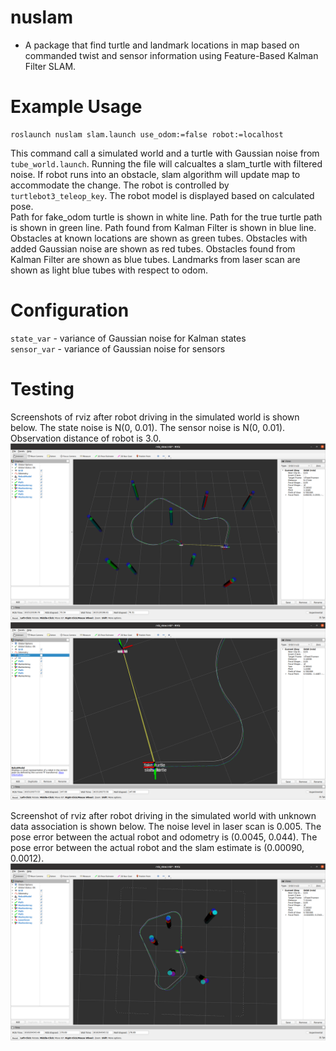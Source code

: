 # nuslam
* A package that find turtle and landmark locations in map based on commanded twist and sensor information using Feature-Based Kalman Filter SLAM. 

# Example Usage
```
roslaunch nuslam slam.launch use_odom:=false robot:=localhost
```
This command call a simulated world and a turtle with Gaussian noise from `tube_world.launch`. Running the 
file will calcualtes a slam_turtle with filtered noise. If robot runs into an obstacle, slam algorithm will update map
to accommodate the change. The robot is controlled by `turtlebot3_teleop_key`. The robot model is
displayed based on calculated pose.  
Path for fake_odom turtle is shown in white line. Path for the true turtle path is shown in green line. Path found from Kalman Filter is shown in blue line. 
Obstacles at known locations are shown as green tubes. Obstacles with added Gaussian noise are shown as red tubes. Obstacles found from Kalman Filter are shown as blue tubes. Landmarks from laser scan are shown as light blue tubes with respect to odom. 

# Configuration
`state_var` - variance of Gaussian noise for Kalman states   
`sensor_var` - variance of Gaussian noise for sensors   

# Testing  
Screenshots of rviz after robot driving in the simulated world is shown below. The state noise is N(0, 0.01). The sensor noise is N(0, 0.01). Observation distance of robot is 3.0.   
![slam_result](images/slam_result.png)  
![slam_result_closer_look](images/slam_result_closer_look.png)  

Screenshot of rviz after robot driving in the simulated world with unknown data association is shown below. The noise level in laser scan is 0.005. The pose error between the actual robot and odometry is (0.0045, 0.044). The pose error between the actual robot and the slam estimate is (0.00090, 0.0012).
![unknown_data_result](images/unknown_data_result.png)  

